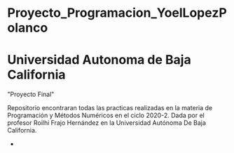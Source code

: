 # Proyecto_Programacion_YoelLopezPolanco
#  Universidad Autonoma de Baja California

"Proyecto Final" 

Repositorio encontraran  todas las practicas realizadas en la materia de Programación y Métodos Numéricos en el ciclo 2020-2. Dada por el profesor Roilhi Frajo Hernández en la Universidad Autónoma De Baja California. 

*
